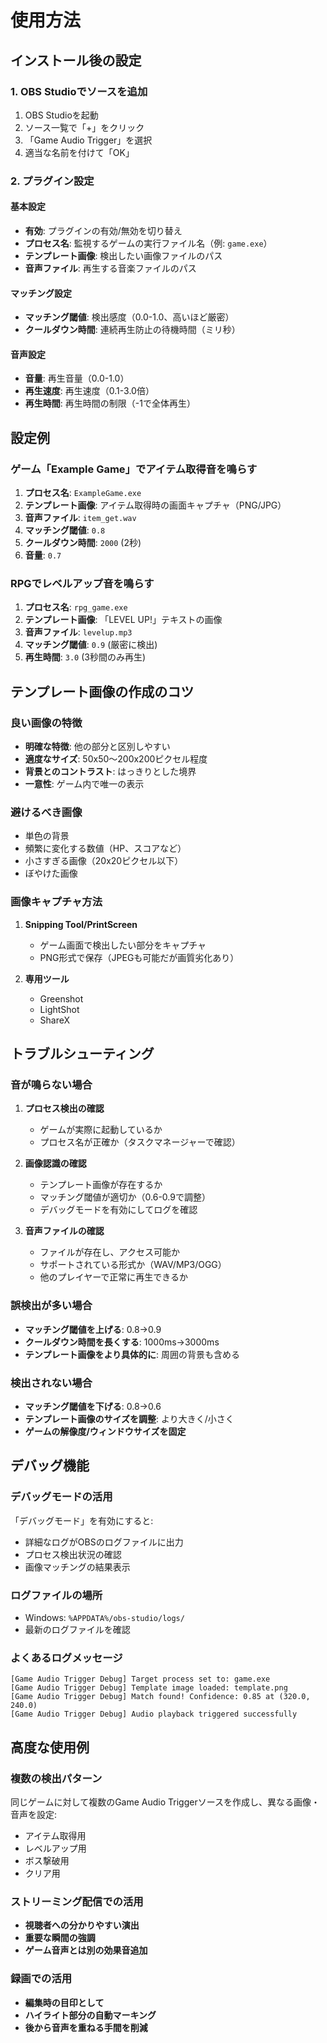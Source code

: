 # 使用方法

## インストール後の設定

### 1. OBS Studioでソースを追加

1. OBS Studioを起動
2. ソース一覧で「+」をクリック
3. 「Game Audio Trigger」を選択
4. 適当な名前を付けて「OK」

### 2. プラグイン設定

#### 基本設定
- **有効**: プラグインの有効/無効を切り替え
- **プロセス名**: 監視するゲームの実行ファイル名（例: `game.exe`）
- **テンプレート画像**: 検出したい画像ファイルのパス
- **音声ファイル**: 再生する音楽ファイルのパス

#### マッチング設定
- **マッチング閾値**: 検出感度（0.0-1.0、高いほど厳密）
- **クールダウン時間**: 連続再生防止の待機時間（ミリ秒）

#### 音声設定
- **音量**: 再生音量（0.0-1.0）
- **再生速度**: 再生速度（0.1-3.0倍）
- **再生時間**: 再生時間の制限（-1で全体再生）

## 設定例

### ゲーム「Example Game」でアイテム取得音を鳴らす

1. **プロセス名**: `ExampleGame.exe`
2. **テンプレート画像**: アイテム取得時の画面キャプチャ（PNG/JPG）
3. **音声ファイル**: `item_get.wav`
4. **マッチング閾値**: `0.8`
5. **クールダウン時間**: `2000` (2秒)
6. **音量**: `0.7`

### RPGでレベルアップ音を鳴らす

1. **プロセス名**: `rpg_game.exe`
2. **テンプレート画像**: 「LEVEL UP!」テキストの画像
3. **音声ファイル**: `levelup.mp3`
4. **マッチング閾値**: `0.9` (厳密に検出)
5. **再生時間**: `3.0` (3秒間のみ再生)

## テンプレート画像の作成のコツ

### 良い画像の特徴
- **明確な特徴**: 他の部分と区別しやすい
- **適度なサイズ**: 50x50～200x200ピクセル程度
- **背景とのコントラスト**: はっきりとした境界
- **一意性**: ゲーム内で唯一の表示

### 避けるべき画像
- 単色の背景
- 頻繁に変化する数値（HP、スコアなど）
- 小さすぎる画像（20x20ピクセル以下）
- ぼやけた画像

### 画像キャプチャ方法

1. **Snipping Tool/PrintScreen**
   - ゲーム画面で検出したい部分をキャプチャ
   - PNG形式で保存（JPEGも可能だが画質劣化あり）

2. **専用ツール**
   - Greenshot
   - LightShot
   - ShareX

## トラブルシューティング

### 音が鳴らない場合

1. **プロセス検出の確認**
   - ゲームが実際に起動しているか
   - プロセス名が正確か（タスクマネージャーで確認）

2. **画像認識の確認**
   - テンプレート画像が存在するか
   - マッチング閾値が適切か（0.6-0.9で調整）
   - デバッグモードを有効にしてログを確認

3. **音声ファイルの確認**
   - ファイルが存在し、アクセス可能か
   - サポートされている形式か（WAV/MP3/OGG）
   - 他のプレイヤーで正常に再生できるか

### 誤検出が多い場合

- **マッチング閾値を上げる**: 0.8→0.9
- **クールダウン時間を長くする**: 1000ms→3000ms
- **テンプレート画像をより具体的に**: 周囲の背景も含める

### 検出されない場合

- **マッチング閾値を下げる**: 0.8→0.6
- **テンプレート画像のサイズを調整**: より大きく/小さく
- **ゲームの解像度/ウィンドウサイズを固定**

## デバッグ機能

### デバッグモードの活用

「デバッグモード」を有効にすると:
- 詳細なログがOBSのログファイルに出力
- プロセス検出状況の確認
- 画像マッチングの結果表示

### ログファイルの場所

- Windows: `%APPDATA%/obs-studio/logs/`
- 最新のログファイルを確認

### よくあるログメッセージ

```
[Game Audio Trigger Debug] Target process set to: game.exe
[Game Audio Trigger Debug] Template image loaded: template.png
[Game Audio Trigger Debug] Match found! Confidence: 0.85 at (320.0, 240.0)
[Game Audio Trigger Debug] Audio playback triggered successfully
```

## 高度な使用例

### 複数の検出パターン

同じゲームに対して複数のGame Audio Triggerソースを作成し、異なる画像・音声を設定:
- アイテム取得用
- レベルアップ用
- ボス撃破用
- クリア用

### ストリーミング配信での活用

- **視聴者への分かりやすい演出**
- **重要な瞬間の強調**
- **ゲーム音声とは別の効果音追加**

### 録画での活用

- **編集時の目印として**
- **ハイライト部分の自動マーキング**
- **後から音声を重ねる手間を削減**
